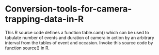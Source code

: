 # Conversion-tools-for-camera-trapping-data-in-R
This R source code defines a function table.cam() which can be used to tabulate number of events and duration of camera in action by an arbitrary interval from the tables of event and occasion. Invoke this source code by function source() in R.
